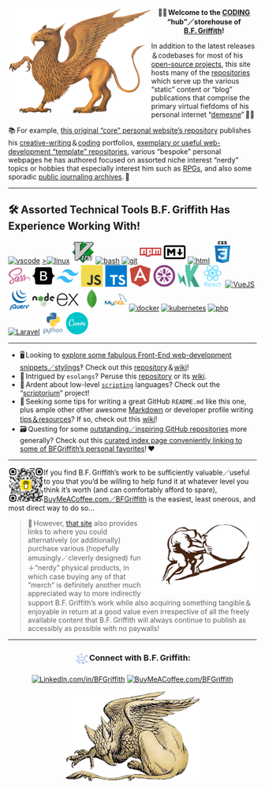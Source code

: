 <div align="center">
<img src="https://github.com/BFGriffith/BFGriffith/blob/master/images/Griffin_statant.png" width="290" height="215" align="left">
<strong align="center">🖖🏼 Welcome to the <a href="https://BFGriffith.GitHub.io/professional-portfolio/">CODING</a> “hub”／storehouse of <a href="https://BFGriffith.GitHub.io">B.F. Griffith</a>!</strong>
<p align="left">In addition to the latest releases＆codebases for most of his <a href="https://bfgriffith.github.io/professional-portfolio/" target="_blank">open-source projects</a>, this site hosts many of the <a href="https://github.com/BFGriffith?tab=repositories" target="_target">repositories</a> which serve up the various “static” content or “blog” publications that comprise the primary virtual fiefdoms of his personal internet “<a href="https://www.etymonline.com/word/demesne" target="_blank">demesne</a>” 🏰🌾</p>
<p align="left">📚 For example, <a href="https://github.com/BFGriffith/BFGriffith.github.io" target="_blank">this original “core” personal website’s repository</a> publishes his <a href="https://bfgriffith.github.io/writing-portfolio/" target="_blank">creative-writing</a>＆<a href="https://bfgriffith.github.io/professional-portfolio/" target="_blank">coding</a> portfolios, <a href="https://github.com/BFGriffith/expositum-fragmenta" target="_blank">exemplary or useful web-development “template” repositories<a/>, various “bespoke” personal webpages he has authored focused on assorted niche interest “nerdy” topics or hobbies that especially interest him such as <a href="https://bfgriffith.github.io/RPGs/" target="_blank">RPGs</a>, and also some sporadic <a href="https://bfgriffith.github.io/journals-archive/">public journaling archives</a>. 📖</p>
</div>

---

<h2>🛠️&nbsp;Assorted Technical Tools B.F. Griffith Has Experience Working With!</h2>
<p align="left">
<a title="𝗩isual 𝗦tudio 𝗖𝐨𝐝𝐞" href="https://code.visualstudio.com" target="_blank"><img src="https://cdn.jsdelivr.net/gh/devicons/devicon/icons/vscode/vscode-original.svg" alt="vscode" width="45" height="45"/></a>
<a title="Linux 🐧" href="https://kernel.org" target="_blank">><img src="https://cdn.jsdelivr.net/gh/devicons/devicon/icons/linux/linux-original.svg" alt="linux" width="45" height="45"/></a>
<a title="“𝐕i 𝐈𝐌proved”⌨️“visual” text editor" href="https://www.vim.org" target="_blank"><img src="https://raw.githubusercontent.com/devicons/devicon/master/icons/vim/vim-original.svg" width="45" height="45"/></a>
<a title="“Bash”＄“𝐁ourne-𝐀gain” Unix 𝐬𝐡ell" href="https://www.gnu.org/software/bash/manual/" target="_blank"><img src="https://cdn.jsdelivr.net/gh/devicons/devicon/icons/bash/bash-original.svg" alt="bash" width="45" height="45"/></a>
<a title="git" href="https://git-scm.com" target="_blank"><img src="https://cdn.jsdelivr.net/gh/devicons/devicon/icons/git/git-original.svg" alt="git" width="45" height="45"/></a>
<a title="𝗡ode 𝗣ackage 𝗠anager" href="https://www.npmjs.com" target="_blank"><img src="https://raw.githubusercontent.com/devicons/devicon/master/icons/npm/npm-original-wordmark.svg" width="45" height="45"/></a>
<a title="Markdown ↓" href="https://daringfireball.net/projects/markdown/" target="_blank"><img src="https://raw.githubusercontent.com/devicons/devicon/master/icons/markdown/markdown-original.svg" alt="Markdown" width="45" height="45"></a>
<a title="𝗛yper𝗧ext 𝗠arkup 𝗟anguage 5" href="https://html.spec.whatwg.org/multipage/" target="_blank"><img src="https://cdn.jsdelivr.net/gh/devicons/devicon/icons/html5/html5-original.svg" alt="html" width="45" height="45"/></a>
<a title="𝗖ascading 𝗦tyle𝗦heets 3" href="https://www.css3.info" target="_blank"><img src="https://raw.githubusercontent.com/devicons/devicon/master/icons/css3/css3-original-wordmark.svg" alt="css3" width="45" height="45" /></a>
<a title="𝗦yntactically 𝗔wesome 𝗦tyle𝗦heets" href="https://sass-lang.com" target="_blank"><img src="https://raw.githubusercontent.com/devicons/devicon/master/icons/sass/sass-original.svg" width="45" height="45"/></a>
<a title="Bootstrap" href="https://getbootstrap.com" target="_blank"><img src="https://raw.githubusercontent.com/devicons/devicon/master/icons/bootstrap/bootstrap-plain.svg" alt="bootstrap" width="45" height="45" /></a>
<a title="Tailwind CSS" href="https://tailwindcss.com" target="_blank"><img src="https://raw.githubusercontent.com/devicons/devicon/master/icons/tailwindcss/tailwindcss-plain.svg" alt="Tailwind CSS" width="45" height="45"></a>
<a title="𝗝ava𝗦cript" href="https://developer.mozilla.org/en-US/docs/Web/JavaScript" target="_blank"><img src="https://raw.githubusercontent.com/devicons/devicon/master/icons/javascript/javascript-original.svg" alt="javascript" width="45" height="45" /></a>
<a title="𝗧ype𝗦cript" href="https://www.typescriptlang.org" target="_blank"><img src="https://raw.githubusercontent.com/devicons/devicon/master/icons/typescript/typescript-plain.svg" alt="TypeScript" width="45" height="45"></a>
<a title="🅰 “Angular” 𝗧ype𝗦cript framework" href="" target="_blank"><img src="https://raw.githubusercontent.com/devicons/devicon/master/icons/angularjs/angularjs-plain.svg" width="45" height="45"/></a>
<a title="Jasmine🌸unit testing framework" href="https://jasmine.github.io" target="_blank"><img src="https://raw.githubusercontent.com/devicons/devicon/master/icons/jasmine/jasmine-plain.svg" width="45" height="45"/></a>
<a title="Karma⚡️test runner" href="https://karma-runner.github.io/latest/index.html" target="_blank"><img src="https://raw.githubusercontent.com/devicons/devicon/master/icons/karma/karma-original.svg" width="45" height="45"/></a>
<a title="React ⚛" href="https://react.dev" target="_blank"><img src="https://raw.githubusercontent.com/devicons/devicon/master/icons/react/react-original-wordmark.svg" alt="react" width="45" height="45" /></a>
<a title="Vue" href="https://vuejs.org" target="_blank"><img src="https://cdn.jsdelivr.net/gh/devicons/devicon/icons/vuejs/vuejs-original-wordmark.svg" alt="VueJS" width="45" height="45"/></a>
<a title="jQuery" href="https://jquery.com" target="_blank"><img src="https://raw.githubusercontent.com/devicons/devicon/master/icons/jquery/jquery-plain-wordmark.svg" alt="jQuery" width="45" height="45"></a>
<a title="Node.js" href="https://nodejs.org/en" target="_blank"><img src="https://raw.githubusercontent.com/devicons/devicon/master/icons/nodejs/nodejs-original-wordmark.svg" alt="nodejs" width="45" height="45" /></a>
<a title="Express.js" href="https://expressjs.com" target="_blank"><img src="https://raw.githubusercontent.com/devicons/devicon/master/icons/express/express-original.svg" alt="Node.js" width="45" height="45" /></a>
<a title="MongoDB 🌱" href="https://www.mongodb.com" target="_blank"><img src="https://raw.githubusercontent.com/devicons/devicon/master/icons/mongodb/mongodb-original.svg" alt="mongodb" width="45" height="45" /></a>
<a title="“MySQL” 𝗦tructured 𝗤uery 𝗟anguage 𝐑𝐃𝐁𝗠𝗦" href="https://www.mysql.com" target="_blank"><img src="https://raw.githubusercontent.com/devicons/devicon/master/icons/mysql/mysql-original-wordmark.svg" alt="mysql" width="45" height="45" /></a>
<a title="Docker 🐋" href="https://www.docker.com" target="_blank"><img src="https://cdn.jsdelivr.net/gh/devicons/devicon/icons/docker/docker-original.svg" alt="docker" width="45" height="45"/></a>
<a title="Kubernetes ☸️" href="https://kubernetes.io" target="_blank"><img src="https://cdn.jsdelivr.net/gh/devicons/devicon/icons/kubernetes/kubernetes-plain.svg" alt="kubernetes" width="45" height="45"/></a>
<a title="𝗣ʜþ꞉ 𝗛ypertext 𝗣reprocessor" href="https://www.php.net" target="_blank"><img src="https://cdn.jsdelivr.net/gh/devicons/devicon/icons/php/php-original.svg" alt="php" width="45" height="45"/></a>
<a title="Laravel" href="https://laravel.com" target="_blank"><img src="https://cdn.jsdelivr.net/gh/devicons/devicon/icons/laravel/laravel-plain-wordmark.svg" alt="Laravel" width="45" height="45"/></a>
<a title="Python 🐍" href="https://www.python.org" target="_blank"><img src="https://raw.githubusercontent.com/devicons/devicon/master/icons/python/python-original-wordmark.svg" alt="python" width="45" height="45" /></a>
<a title="𝒞𝒶𝓃𝓋𝒶" href="https://www.canva.com" target="_blank"><img src="https://raw.githubusercontent.com/devicons/devicon/master/icons/canva/canva-original.svg" width="45" height="45"/></a>
</p>

---
* 🖥️ Looking to [explore some fabulous Front-End web-development snippets／stylings](https://BFGriffith.github.io/expositum-fragmenta/)‽ Check out this [repository](https://GitHub.com/BFGriffith/expositum-fragmenta)＆[wiki](https://GitHub.com/BFGriffith/expositum-fragmenta/wiki)!
* 🤡 Intrigued by `esolangs`? Peruse this [repository](https://github.com/BFGriffith/esotero-programmata) or its [wiki](https://github.com/BFGriffith/esotero-programmata/wiki).
* 📜 Ardent about low-level [`scripting`](https://github.com/BFGriffith/scriptorium/wiki) languages? Check out the “[scriptorium](https://github.com/BFGriffith/scriptorium)” project!
* 📓 Seeking some tips for writing a great GitHub `README.md` like this one, plus ample other other awesome [Markdown](https://www.markdownguide.org) or developer profile writing [tips＆resources](https://github.com/BFGriffith/BFGriffith/wiki)? If so, check out this [wiki](https://github.com/BFGriffith/BFGriffith/wiki)!
* 🗃️ Questing for some [outstanding／inspiring GitHub repositories](https://bfgriffith.github.io/GitHub-Parmasson/) more generally? Check out this [curated index page conveniently linking to some of BFGriffith’s personal favorites](https://bfgriffith.github.io/GitHub-Parmasson/)! ❤️
---
  
<div align="left">
<img src="/images/bmc_qr.png" alt="BuyMeACoffee.com/BFGriffith" align="left" width="72px" height="72px">
<p align="left">If you find B.F. Griffith’s work to be sufficiently valuable／useful to you that you’d be willing to help fund it at whatever level you think it’s worth (and can comfortably afford to spare), <a href="https://www.BuyMeACoffee.com/BFGriffith">BuyMeACoffee.com／BFGriffith</a> is the easiest, least onerous, and most direct way to do so…</p>
<img src="/images/Sisyphus_thicc_1974.png" alt="Sisyphus" width="225" height="150" align="right">
</div>

> 🎁 However, [that site](https://www.BuyMeACoffee.com/BFGriffith) also provides links to where you could alternatively (or additionally) purchase various (hopefully amusingly／cleverly designed) fun＋“nerdy” physical products, in which case buying any of that “merch” is definitely another much appreciated way to more indirectly support B.F. Griffith’s work while also acquiring something tangible＆enjoyable in return at a good value even irrespective of all the freely available content that B.F. Griffith will always continue to publish as accessibly as possible with no paywalls!
---

<div align="center"><h3 align="center"><img align="center" src="https://github.com/BFGriffith/BFGriffith/blob/master/images/mind-map.png" height="30" width="30">Connect with B.F. Griffith:</h3></div>
<p align="center">
<span>
<a href="https://www.LinkedIn.com/in/BFGriffith/" target="_blank"><img src="https://www.vectorlogo.zone/logos/linkedin/linkedin-tile.svg" alt="LinkedIn.com/in/BFGriffith" height="32" width="32" align="center" /></a>
<a href="https://www.buymeacoffee.com/BFGriffith" target="_blank"><img src="https://www.vectorlogo.zone/logos/buymeacoffee/buymeacoffee-icon.svg" alt="BuyMeACoffee.com/BFGriffith" height="32" width="32" align="center" /></a>
</span>
</p>
<div align="center"><img src="https://github.com/BFGriffith/BFGriffith/blob/master/images/John-Tenniel_Griffin_1865.png" target="_blank"></div>
